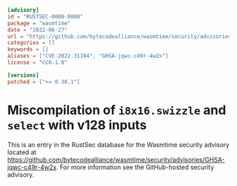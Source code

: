 ```toml
[advisory]
id = "RUSTSEC-0000-0000"
package = "wasmtime"
date = "2022-06-27"
url = "https://github.com/bytecodealliance/wasmtime/security/advisories/GHSA-jqwc-c49r-4w2x"
categories = []
keywords = []
aliases = ["CVE-2022-31104", "GHSA-jqwc-c49r-4w2x"]
license = "CC0-1.0"

[versions]
patched = [">= 0.38.1"]
```

# Miscompilation of `i8x16.swizzle` and `select` with v128 inputs

This is an entry in the RustSec database for the Wasmtime security advisory
located at
https://github.com/bytecodealliance/wasmtime/security/advisories/GHSA-jqwc-c49r-4w2x.
For more information see the GitHub-hosted security advisory.
